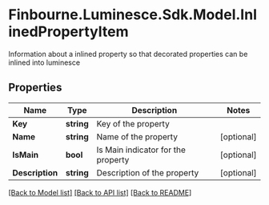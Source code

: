 # Finbourne.Luminesce.Sdk.Model.InlinedPropertyItem
Information about a inlined property so that decorated properties can be inlined into luminesce

## Properties

Name | Type | Description | Notes
------------ | ------------- | ------------- | -------------
**Key** | **string** | Key of the property | 
**Name** | **string** | Name of the property | [optional] 
**IsMain** | **bool** | Is Main indicator for the property | [optional] 
**Description** | **string** | Description of the property | [optional] 

[[Back to Model list]](../README.md#documentation-for-models) [[Back to API list]](../README.md#documentation-for-api-endpoints) [[Back to README]](../README.md)

